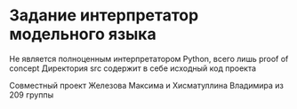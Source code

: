 # Задание интерпретатор модельного языка 

Не является полноценным интерпретатором Python, всего лишь proof of concept
Директория src содержит в себе исходный код проекта

Совместный проект Железова Максима и Хисматуллина Владимира из 209 группы
